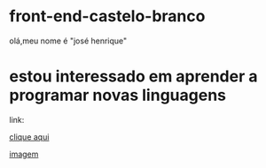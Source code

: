 # front-end-castelo-branco
olá,meu nome é "josé henrique"

# estou interessado em aprender a programar novas linguagens #

link:

[clique aqui](https://www.portaldaindustria.com.br/industria-de-a-z/robotica/)

[imagem](https://macmagazine.com.br/wp-content/uploads/2008/06/28-walle021.jpg)
